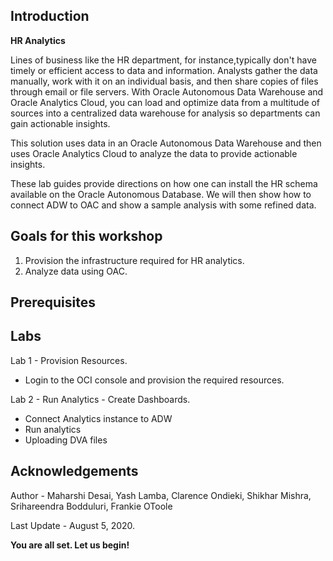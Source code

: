 ## Introduction

**HR Analytics**

Lines of business like the HR department, for instance,typically don't have timely or efficient access to data and information. Analysts gather the data manually, work with it on an individual basis, and then share copies of files through email or file servers. With Oracle Autonomous Data Warehouse and Oracle Analytics Cloud, you can load and optimize data from a multitude of sources into a centralized data warehouse for analysis so departments can gain actionable insights.

This solution uses data in an Oracle Autonomous Data Warehouse and then uses Oracle Analytics Cloud to analyze the data to provide actionable insights.

These lab guides provide directions on how one can install the HR schema available on the Oracle Autonomous Database. We will then show how to connect ADW to OAC and show a sample analysis with some refined data.

## Goals for this workshop
1. Provision the infrastructure required for HR analytics.
2. Analyze data using OAC.

## Prerequisites

## Labs
Lab 1 - Provision Resources.

- Login to the OCI console and provision the required resources. 

Lab 2 - Run Analytics - Create Dashboards.

- Connect Analytics instance to ADW
- Run analytics
- Uploading DVA files

## Acknowledgements

Author - Maharshi Desai, Yash Lamba, Clarence Ondieki, Shikhar Mishra, Srihareendra Bodduluri, Frankie OToole 

Last Update - August 5, 2020.

**You are all set. Let us begin!**